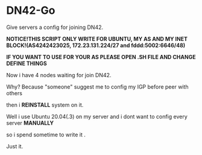 # DN42-Go
Give servers a config for joining DN42.

**NOTICE!THIS SCRIPT ONLY WRITE FOR UBUNTU, MY AS AND MY INET BLOCK!(AS4242423025, 172.23.131.224/27 and fddd:5002:6646/48)**

**IF YOU WANT TO USE FOR YOUR AS PLEASE OPEN .SH FILE AND CHANGE DEFINE THINGS**

Now i have 4 nodes waiting for join DN42. 

Why? Because "someone" suggest me to config my IGP before peer with others

then i **REINSTALL** system on it.

Well i use Ubuntu 20.04(.3) on my server and i dont want to config every server **MANUALLY**

so i spend sometime to write it .

Just it.
